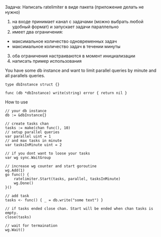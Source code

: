 Задача:
Написать ratelimiter в виде пакета (приложение делать не нужно)
1. на входе принимает канал с задачами (можно выбрать любой удобный формат) и запускает задачи параллельно
2. имеет два ограничения:
- максимальное количество одновременных задач
- максимальное количество задач в течении минуты
3. оба ограничения настраиваются в момент инициализации
4. написать пример использования

You have some db instance and want to limit parallel queries by minute and all parallels queries.
```golang
type dbInstance struct {}

func (db *dbInstance) write(string) error { return nil } 
```

How to use
```golang
// your db instance
db := &dbInstance{}

// create tasks chan
tasks := make(chan func(), 10)
// setup parallel queries
var parallel uint = 1
// and max tasks in minute
var tasksInMinute uint = 2

// if you dont want to loose your tasks
var wg sync.WaitGroup

// increase wg counter and start goroutine
wg.Add(1)
go func() {
    ratelimiter.Start(tasks, parallel, tasksInMinute)
    wg.Done()
}()

// add task
tasks <- func() { _ = db.write("some text") }

// if tasks ended close chan. Start will be ended when chan tasks is empty.
close(tasks)

// wait for termaination
wg.Wait()
```